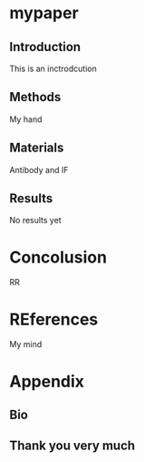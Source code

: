 # mypaper

## Introduction 
This is an inctrodcution

## Methods 

My hand

## Materials

Antibody and IF

## Results 

No results yet 

# Concolusion 

RR

# REferences 
My mind 

# Appendix 


## Bio

## Thank you very much 

